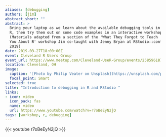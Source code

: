 ```yaml
---
aliases: [debugging]
authors: [jim]
abstract_short: ""
abstract: >
  Bring your laptop as we learn about the available debugging tools in
  R, then try them out on some code examples in an interactive workshop.
  (Materials adapted from a section of the 'What They Forgot to Teach
  You About R' workshop Jim co-taught with Jenny Bryan at RStudio::conf
  2019)
date: 2019-03-27T18:00:00Z
event: Cleveland R Users Group
event_url: https://www.meetup.com/Cleveland-UseR-Group/events/258596187/
location: Cleveland, OH
image:
  caption: '[Photo by Philip Veater on Unsplash](https://unsplash.com/photos/X4DAtPvhgwo)'
  focal_point: Smart
selected: true
title: "Introduction to debugging in R and RStudio "
links:
- icon: video
  icon_pack: fas
  name: video
  url: https://www.youtube.com/watch?v=r7oBeEyN2jQ
tags: [workshop, r, debugging]
---
```


{{< youtube r7oBeEyN2jQ >}}
